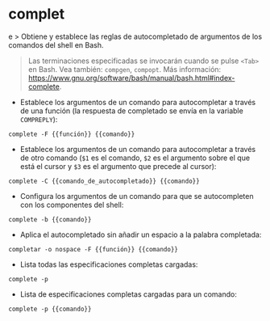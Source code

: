 # complet

e > Obtiene y establece las reglas de autocompletado de argumentos de los comandos del shell en Bash.
> Las terminaciones especificadas se invocarán cuando se pulse `<Tab>` en Bash.
> Vea también: `compgen`, `compopt`.
> Más información: <https://www.gnu.org/software/bash/manual/bash.html#index-complete>.

- Establece los argumentos de un comando para autocompletar a través de una función (la respuesta de completado se envía en la variable `COMPREPLY`):

`complete -F {{función}} {{comando}}`

- Establece los argumentos de un comando para autocompletar a través de otro comando (`$1` es el comando, `$2` es el argumento sobre el que está el cursor y `$3` es el argumento que precede al cursor):

`complete -C {{comando_de_autocompletado}} {{comando}}`

- Configura los argumentos de un comando para que se autocompleten con los componentes del shell:

`complete -b {{comando}}`

- Aplica el autocompletado sin añadir un espacio a la palabra completada:

`completar -o nospace -F {{función}} {{comando}}`

- Lista todas las especificaciones completas cargadas:

`complete -p`

- Lista de especificaciones completas cargadas para un comando:

`complete -p {{comando}}`
